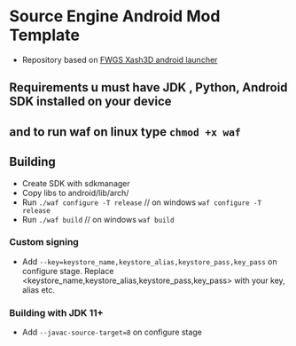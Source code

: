 # Source Engine Android Mod Template 
- Repository based on [FWGS Xash3D android launcher](https://github.com/FWGS/xash3d-android-project)

## Requirements u must have JDK , Python, Android SDK installed on your device
## and to run waf on linux type `chmod +x waf`

## Building
- Create SDK with sdkmanager
- Copy libs to android/lib/arch/
- Run `./waf configure -T release` // on windows  `waf configure -T release`
- Run `./waf build` // on windows  `waf build`
### Custom signing
- Add `--key=keystore_name,keystore_alias,keystore_pass,key_pass` on configure stage. Replace <keystore_name,keystore_alias,keystore_pass,key_pass> with your key, alias etc.
### Building with JDK 11+
- Add `--javac-source-target=8` on configure stage

